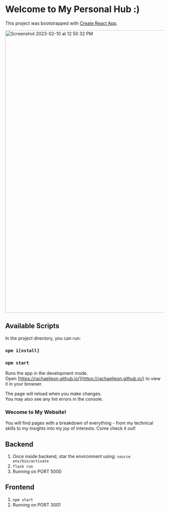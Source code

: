 # Welcome to My Personal Hub :)

This project was bootstrapped with [Create React App](https://github.com/facebook/create-react-app).

<img width="897" alt="Screenshot 2023-02-10 at 12 50 32 PM" src="https://user-images.githubusercontent.com/19063276/218195023-676329af-25b8-4eb6-be2a-f1e218b2934e.png">

## Available Scripts

In the project directory, you can run:
### `npm i[nstall]`
### `npm start`

Runs the app in the development mode.\
Open [https://rachaeljeon.github.io/](https://rachaeljeon.github.io/) to view it in your browser.

The page will reload when you make changes.\
You may also see any lint errors in the console.

### Wecome to My Website!

You will find pages with a breakdown of everything - from my technical skills to my insights into my joy of interests.
Come check it out!

## Backend

1. Once inside backend, star the environment using: `source env/bin/activate`
2. `flask run`
3. Running on PORT 5000

## Frontend

1. `npm start`
2. Running on PORT 3001
